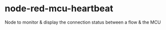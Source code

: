 # node-red-mcu-heartbeat
Node to monitor &amp; display the connection status between a flow &amp; the MCU 
